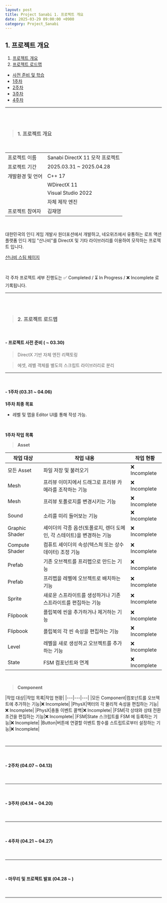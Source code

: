 ```yaml
---
layout: post
title: Project Sanabi 1. 프로젝트 개요
date: 2025-03-29 09:00:00 +0900
category: Project_Sanabi
---
```


## 1. 프로젝트 개요

1. [프로젝트 개요](#1-프로젝트-개요-1)
2. [프로젝트 로드맵](#2-프로젝트-로드맵)
  - [사전 준비 및 학습](#--사전-준비-및-학습-0907--1023)
  - [1주차](#--1주차-1024--1030)
  - [2주차](#--2주차-1031--1106)
  - [3주차](#--3주차-1107--1013)
  - [4주차](#--4주차-1114--1120)

---

<br><br>

>### 1. 프로젝트 개요

<br>

|||
|---|---|
|프로젝트 이름|Sanabi DirectX 11 모작 프로젝트|
|프로젝트 기간|2025.03.31 ~ 2025.04.28|
|개발환경 및 언어|C++ 17|
||WDirectX 11|
||Visual Studio 2022|
||자체 제작 엔진|
|프로젝트 참여자|김재영|

<br>

대한민국의 인디 게임 개발사 원더포션에서 개발하고, 네오위즈에서 유통하는 로프 액션 플랫폼 인디 게임 "산나비"를 DirectX 및 기타 라이브러리를 이용하여 모작하는 프로젝트 입니다.

[산나비 스팀 페이지](https://store.steampowered.com/app/1562700/_/)


<br>

각 주차 프로젝트 세부 진행도는 ✅ Completed / ⏳ In Progress / ❌ Incomplete 로 기록됩니다.

---

<br><br>

>### 2. 프로젝트 로드맵

<br>

#### - 프로젝트 사전 준비 ( ~ 03.30)

> DirectX 기반 자체 엔진 리팩토링

> 에셋, 레벨 객체를 별도의 스크립트 라이브러리로 분리


---

<br>

#### - 1주차 (03.31 ~ 04.06)

**1주차 최종 목표**

- 레벨 및 맵을 Editor UI를 통해 작성 가능.


<br>

**1주차 작업 목록**

> **Asset**

|작업 대상|작업 내용|작업 현황|
|---|---|---|
|모든 Asset|파일 저장 및 불러오기|❌ Incomplete|
|Mesh|프리뷰 이미지에서 드래그로 프리뷰 카메라를 조작하는 기능|❌ Incomplete|
|Mesh|프리뷰 토폴로지를 변경시키는 기능|❌ Incomplete|
|Sound|소리를 미리 들어보는 기능|❌ Incomplete|
|Graphic Shader|셰이더의 각종 옵션(토폴로지, 렌더 도메인, 각 스테이트)을 변경하는 기능|❌ Incomplete|
|Compute Shader|컴퓨트 셰이더의 속성(텍스쳐 또는 상수 데이터) 조정 기능|❌ Incomplete|
|Prefab|기존 오브젝트를 프리펩으로 만드는 기능|❌ Incomplete|
|Prefab|프리펩을 레벨에 오브젝트로 배치하는 기능|❌ Incomplete|
|Sprite|새로운 스프라이트를 생성하거나 기존 스프라이트를 편집하는 기능|❌ Incomplete|
|Flipbook|플립북에 씬을 추가하거나 제거하는 기능|❌ Incomplete|
|Flipbook|플립북의 각 씬 속성을 편집하는 기능|❌ Incomplete|
|Level|레벨을 새로 생성하고 오브젝트를 추가하는 기능|❌ Incomplete|
|State|FSM 컴포넌트와 연계|❌ Incomplete|

<br>

> **Component**

|작업 대상||작업 목록|작업 현황|
|---|---|---|
|모든 Component|컴포넌트를 오브젝트에 추가하는 기능|❌ Incomplete|
|PhysX|액터의 각 물리적 속성을 편집하는 기능|❌ Incomplete|
|PhysX|충돌 이벤트 콜백|❌ Incomplete|
|FSM|각 상태와 상태 전환 조건을 편집하는 기능|❌ Incomplete|
|FSM|State 스크립트를 FSM 에 등록하는 기능|❌ Incomplete|
|Button|버튼에 연결할 이벤트 함수를 스트립트로부터 설정하는 기능|❌ Incomplete|

<br>

---

<br>

#### - 2주차 (04.07 ~ 04.13)


<br>


---

<br>

#### - 3주차 (04.14 ~ 04.20)


<br>

---

<br>

#### - 4주차 (04.21 ~ 04.27)



<br>

---

<br>

#### - 마무리 및 프로젝트 발표 (04.28 ~ )


<br>

---